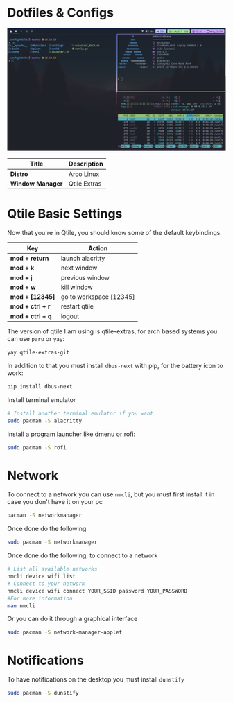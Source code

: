 # Dotfiles & Configs

![Qtile](.screenshots/qtile.png)


| Title                | Description                |
| -------------------- | -------------------------- |
| **Distro**           | Arco Linux                 |
| **Window Manager**   | Qtile Extras               |


# Qtile Basic Settings

Now that you're in Qtile, you should know some of the default keybindings.

| Key                  | Action                     |
| -------------------- | -------------------------- |
| **mod + return**     | launch alacritty           |
| **mod + k**          | next window                |
| **mod + j**          | previous window            |
| **mod + w**          | kill window                |
| **mod + [12345]**    | go to workspace [12345]    |
| **mod + ctrl + r**   | restart qtile              |
| **mod + ctrl + q**   | logout                     |

The version of qtile I am using is qtile-extras, for arch based systems you can use `paru` or `yay`:

```bash
yay qtile-extras-git
```

In addition to that you must install `dbus-next` with pip, for the battery icon to work:
```bash
pip install dbus-next
```

Install terminal emulator

```bash
# Install another terminal emulator if you want
sudo pacman -S alacritty
```

Install a program launcher like dmenu or rofi:
```bash
sudo pacman -S rofi
```


# Network

To connect to a network you can use `nmcli`, but you must first install it in case you don't have it on your pc
```bash
pacman -S networkmanager
```

Once done do the following

```bash
sudo pacman -S networkmanager
```

Once done do the following,  to connect to a network

```bash
# List all available networks
nmcli device wifi list
# Connect to your network
nmcli device wifi connect YOUR_SSID password YOUR_PASSWORD
#For more information
man nmcli
```


Or you can do it through a graphical interface
```bash
sudo pacman -S network-manager-applet 
```

# Notifications
To have notifications on the desktop you must install `dunstify`

```bash
sudo pacman -S dunstify
```


